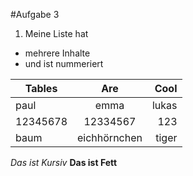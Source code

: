 #Aufgabe 3

1. Meine Liste hat
- mehrere Inhalte
- und ist nummeriert

| Tables        | Are           | Cool  |
| ------------- |:-------------:| -----:|
| paul      | emma | lukas |
| 12345678      | 12334567      |   123 |
| baum | eichhörnchen    |    tiger |

*Das ist Kursiv*
**Das ist Fett**
